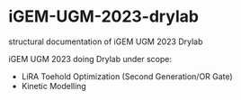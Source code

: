 # iGEM-UGM-2023-drylab
 structural documentation of iGEM UGM 2023 Drylab

iGEM UGM 2023 doing Drylab under scope:
- LiRA Toehold Optimization (Second Generation/OR Gate)
- Kinetic Modelling